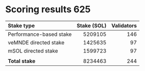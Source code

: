 # Scoring results 625

| Stake type              | Stake (SOL)    | Validators     |
|:------------------------|---------------:|---------------:|
| Performance-based stake | 5209105        | 146            |
| veMNDE directed stake   | 1425635        | 97             |
| mSOL directed stake     | 1599723        | 97             |
|                         |                |                |
| **Total stake**         | 8234463        | 244            |